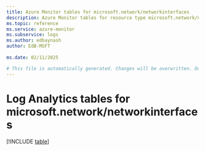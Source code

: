 ```yaml
---
title: Azure Monitor tables for microsoft.network/networkinterfaces
description: Azure Monitor tables for resource type microsoft.network/networkinterfaces
ms.topic: reference
ms.service: azure-monitor
ms.subservice: logs
ms.author: edbaynash
author: EdB-MSFT
   
ms.date: 02/11/2025

# This file is automatically generated. Changes will be overwritten. Do not change this file directly.
---
```


# Log Analytics tables for microsoft.network/networkinterfaces  

[!INCLUDE [table](~/reusable-content/ce-skilling/azure/includes/azure-monitor/reference/tables/microsoft-network_networkinterfaces-include.md)]

